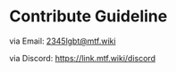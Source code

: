 # Contribute Guideline

via Email: <2345lgbt@mtf.wiki>

via Discord: <https://link.mtf.wiki/discord>
